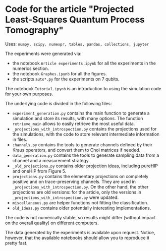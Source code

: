 # Code for the article "Projected Least-Squares Quantum Process Tomography"

Uses: 
`numpy, scipy, numexpr, tables, pandas, collections, jupyter`

The experiments were generated via:
* the notebook `Article experiments.ipynb` for all the experiments in the numerics section.
* the notebook `Graphes.ipynb` for all the figures.
* the scripts `auto*.py` for the experiments on 7 qubits.

The notebook `Tutorial.ipynb` is an introduction to using the simulation code for your own purposes.

The underlying code is divided in the following files:
* `experiment_generation.py` contains the main function to generate a simulation and store its results, with many options. The function `retrieve_main` allows to easily retrieve the most useful data.
* `_projections_with_introspection.py` contains the projections used for the simulations, with the code to store relevant intermediate information in files.
* `channels.py` contains the tools to generate channels defined by their Kraus operators, and convert them to Choi matrices if needed.
* `data_generation.py` contains the tools to generate sampling data from a channel and a measurement strategy.
* `_old_projections.py` contains older projection ideas, including pureHIP and oneHIP from Figure 5.
* `projections.py` contains the elementary projections on completely positive and on trace-preserving channels. They are used in `_projections_with_introspection.py`. On the other hand, the other projections are old versions: for the article, only the versions in `_projections_with_introspection.py` were updated.
* `miscellaneous.py` are helper functions not fitting the classification.
* `old_ideas.py` contains older potentially interesting implementations.

The code is not numerically stable, so results might differ (without impact on the overall quality) on different computers.

The data generated by the experiments is available upon request. Notice, however, that the available notebooks should allow you to reproduce it pretty fast.
